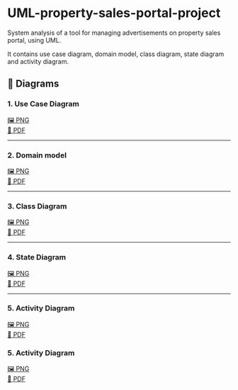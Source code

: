 # UML-property-sales-portal-project
System analysis of a tool for managing advertisements on property sales portal, using UML.

It contains use case diagram, domain model, class diagram, state diagram and activity diagram.

## 📌 Diagrams

### 1. Use Case Diagram
[🖼 PNG](diagrams/png/use_case_diagram.png)  
[📄 PDF](diagrams/pdf/use_case_diagram.pdf) 

---

### 2. Domain model
[🖼 PNG](diagrams/png/domain_model.png)  
[📄 PDF](diagrams/pdf/domain_model.pdf) 

---

### 3. Class Diagram
[🖼 PNG](diagrams/png/class_diagram.png)  
[📄 PDF](diagrams/pdf/class_diagram.pdf) 

---

### 4. State Diagram
[🖼 PNG](diagrams/png/state_diagram.png)  
[📄 PDF](diagrams/pdf/state_diagram.pdf) 

---

### 5. Activity Diagram
[🖼 PNG](diagrams/png/activity_diagram.png)  
[📄 PDF](diagrams/pdf/activity_diagram.pdf) 


### 5. Activity Diagram
[🖼 PNG](diagrams/png/activity_diagram.png)  
[📄 PDF](diagrams/pdf/activity_diagram.pdf) 
